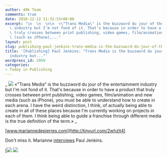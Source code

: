 ```yaml
---
author: 40k Team
comments: true
date: 2010-12-12 11:32:53+00:00
excerpt: "\n  \n  \n\n  «\"Trans Media\" is the buzzword du jour of the entertainment\
  \ industry but I'm not fond of it. That's because in order to have a product that\
  \ truly crosses between print publishing, video games, film/animation and new media\
  \ (such as iPhone),..."
layout: post
slug: publishing-paul-jenkins-trans-media-is-the-buzzword-du-jour-of-the-entertainment-industry-but
title: '[Publishing] Paul Jenkins: "Trans Media is the buzzword du jour of the entertainment
  industry but..."'
wordpress_id: 2959
categories:
- Today in Publishing
---
```



  


  _
![](http://www.40kbooks.com/wp-content/uploads/quote1.jpg)
  «"Trans Media" is the buzzword du jour of the entertainment industry but I'm not fond of it. That's because in order to have a product that truly crosses between print publishing, video games, film/animation and new media (such as iPhone), you must be able to understand how to create in each arena. I have the weird distinction, I think, of actually being able to create in all of these places because I'm currently working on projects in each of them. I think being able to guide a franchise through different media is the true definition of the term.»
_  

[www.mariannedepierres.com](http://tinyurl.com/2whzlt4)






Don't miss it. Marianne [interviews](http://www.mariannedepierres.com/super-creatives-paul-jenkins/) Paul Jenkins.





[![](http://www.bookcafe.net/filtr/t1.png)
[![](http://www.bookcafe.net/filtr/f1.png)](http://www.facebook.com/pages/40k/122586614419616)


 
    
